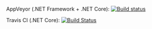 AppVeyor (.NET Framework + .NET Core): [![Build status](https://ci.appveyor.com/api/projects/status/vhcry4gurw5hem79?svg=true)](https://ci.appveyor.com/project/progressonderwijs/progressonderwijsutils)

Travis CI (.NET Core): [![Build Status](https://travis-ci.org/progressonderwijs/ProgressOnderwijsUtils.svg?branch=master)](https://travis-ci.org/progressonderwijs/ProgressOnderwijsUtils)
